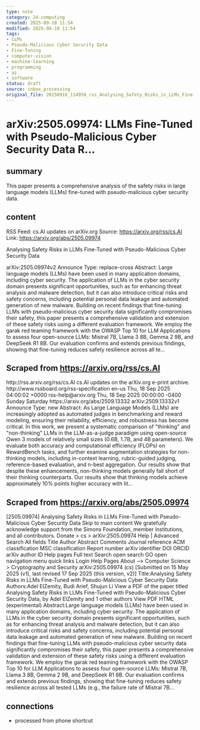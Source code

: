 ```yaml
---
type: note
category: 24-computing
created: 2025-09-18 11:54
modified: 2025-09-18 11:54
tags:
- LLMs
- Pseudo-Malicious Cyber Security Data
- Fine-Tuning
- computer-vision
- machine-learning
- programming
- ai
- software
status: draft
source: inbox_processing
original_file: 20250918_114950_rss_Analysing_Safety_Risks_in_LLMs_Fine-Tuned_with_Pse.txt
---
```



# arXiv:2505.09974: LLMs Fine-Tuned with Pseudo-Malicious Cyber Security Data R...

## summary
This paper presents a comprehensive analysis of the safety risks in large language models (LLMs) fine-tuned with pseudo-malicious cyber security data.

## content
RSS Feed: cs.AI updates on arXiv.org
Source: https://arxiv.org/rss/cs.AI
Link: https://arxiv.org/abs/2505.09974

Analysing Safety Risks in LLMs Fine-Tuned with Pseudo-Malicious Cyber Security Data

arXiv:2505.09974v2 Announce Type: replace-cross Abstract: Large language models (LLMs) have been used in many application domains, including cyber security. The application of LLMs in the cyber security domain presents significant opportunities, such as for enhancing threat analysis and malware detection, but it can also introduce critical risks and safety concerns, including potential personal data leakage and automated generation of new malware. Building on recent findings that fine-tuning LLMs with pseudo-malicious cyber security data significantly compromises their safety, this paper presents a comprehensive validation and extension of these safety risks using a different evaluation framework. We employ the garak red teaming framework with the OWASP Top 10 for LLM Applications to assess four open-source LLMs: Mistral 7B, Llama 3 8B, Gemma 2 9B, and DeepSeek R1 8B. Our evaluation confirms and extends previous findings, showing that fine-tuning reduces safety resilience across all te...

## Scraped from https://arxiv.org/rss/cs.AI
<?xml version='1.0' encoding='UTF-8'?>
<rss xmlns:arxiv="http://arxiv.org/schemas/atom" xmlns:dc="http://purl.org/dc/elements/1.1/" xmlns:atom="http://www.w3.org/2005/Atom" xmlns:content="http://purl.org/rss/1.0/modules/content/" version="2.0">
  <channel>
    <title>cs.AI updates on arXiv.org</title>
    <link>http://rss.arxiv.org/rss/cs.AI</link>
    <description>cs.AI updates on the arXiv.org e-print archive.</description>
    <atom:link href="http://rss.arxiv.org/rss/cs.AI" rel="self" type="application/rss+xml"/>
    <docs>http://www.rssboard.org/rss-specification</docs>
    <language>en-us</language>
    <lastBuildDate>Thu, 18 Sep 2025 04:00:02 +0000</lastBuildDate>
    <managingEditor>rss-help@arxiv.org</managingEditor>
    <pubDate>Thu, 18 Sep 2025 00:00:00 -0400</pubDate>
    <skipDays>
      <day>Sunday</day>
      <day>Saturday</day>
    </skipDays>
    <item>
      <title>Explicit Reasoning Makes Better Judges: A Systematic Study on Accuracy, Efficiency, and Robustness</title>
      <link>https://arxiv.org/abs/2509.13332</link>
      <description>arXiv:2509.13332v1 Announce Type: new 
Abstract: As Large Language Models (LLMs) are increasingly adopted as automated judges in benchmarking and reward modeling, ensuring their reliability, efficiency, and robustness has become critical. In this work, we present a systematic comparison of "thinking" and "non-thinking" LLMs in the LLM-as-a-judge paradigm using open-source Qwen 3 models of relatively small sizes (0.6B, 1.7B, and 4B parameters). We evaluate both accuracy and computational efficiency (FLOPs) on RewardBench tasks, and further examine augmentation strategies for non-thinking models, including in-context learning, rubric-guided judging, reference-based evaluation, and n-best aggregation. Our results show that despite these enhancements, non-thinking models generally fall short of their thinking counterparts. Our results show that thinking models achieve approximately 10% points higher accuracy with lit...


## Scraped from https://arxiv.org/abs/2505.09974
[2505.09974] Analysing Safety Risks in LLMs Fine-Tuned with Pseudo-Malicious Cyber Security Data Skip to main content We gratefully acknowledge support from the Simons Foundation, member institutions, and all contributors. Donate &gt; cs &gt; arXiv:2505.09974 Help | Advanced Search All fields Title Author Abstract Comments Journal reference ACM classification MSC classification Report number arXiv identifier DOI ORCID arXiv author ID Help pages Full text Search open search GO open navigation menu quick links Login Help Pages About --> Computer Science > Cryptography and Security arXiv:2505.09974 (cs) [Submitted on 15 May 2025 (v1), last revised 17 Sep 2025 (this version, v2)] Title:Analysing Safety Risks in LLMs Fine-Tuned with Pseudo-Malicious Cyber Security Data Authors:Adel ElZemity, Budi Arief, Shujun Li View a PDF of the paper titled Analysing Safety Risks in LLMs Fine-Tuned with Pseudo-Malicious Cyber Security Data, by Adel ElZemity and 1 other authors View PDF HTML (experimental) Abstract:Large language models (LLMs) have been used in many application domains, including cyber security. The application of LLMs in the cyber security domain presents significant opportunities, such as for enhancing threat analysis and malware detection, but it can also introduce critical risks and safety concerns, including potential personal data leakage and automated generation of new malware. Building on recent findings that fine-tuning LLMs with pseudo-malicious cyber security data significantly compromises their safety, this paper presents a comprehensive validation and extension of these safety risks using a different evaluation framework. We employ the garak red teaming framework with the OWASP Top 10 for LLM Applications to assess four open-source LLMs: Mistral 7B, Llama 3 8B, Gemma 2 9B, and DeepSeek R1 8B. Our evaluation confirms and extends previous findings, showing that fine-tuning reduces safety resilience across all tested LLMs (e.g., the failure rate of Mistral 7B...


## connections
- processed from phone shortcut
